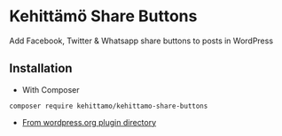 # Kehittämö Share Buttons

Add Facebook, Twitter & Whatsapp share buttons to posts in WordPress

## Installation

* With Composer

```
composer require kehittamo/kehittamo-share-buttons
```

* [From wordpress.org plugin directory](https://wordpress.org/plugins/kehittamo-share-buttons/)
